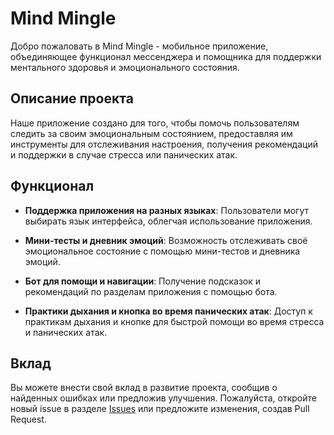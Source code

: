 # Mind Mingle

Добро пожаловать в Mind Mingle - мобильное приложение, объединяющее функционал мессенджера и помощника для поддержки ментального здоровья и эмоционального состояния.

## Описание проекта

Наше приложение создано для того, чтобы помочь пользователям следить за своим эмоциональным состоянием, предоставляя им инструменты для отслеживания настроения, получения рекомендаций и поддержки в случае стресса или панических атак.

## Функционал

- **Поддержка приложения на разных языках**: Пользователи могут выбирать язык интерфейса, облегчая использование приложения.
  
- **Мини-тесты и дневник эмоций**: Возможность отслеживать своё эмоциональное состояние с помощью мини-тестов и дневника эмоций.
  
- **Бот для помощи и навигации**: Получение подсказок и рекомендаций по разделам приложения с помощью бота.
  
- **Практики дыхания и кнопка во время панических атак**: Доступ к практикам дыхания и кнопке для быстрой помощи во время стресса и панических атак.


## Вклад

Вы можете внести свой вклад в развитие проекта, сообщив о найденных ошибках или предложив улучшения. Пожалуйста, откройте новый issue в разделе [Issues](https://github.com/your-username/your-repo/issues) или предложите изменения, создав Pull Request.


